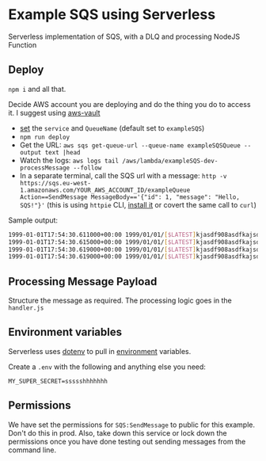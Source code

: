 # Example SQS using Serverless

Serverless implementation of SQS, with a DLQ and processing NodeJS Function

## Deploy

`npm i` and all that.

Decide AWS account you are deploying and do the thing you do to access it. I suggest using [aws-vault](https://github.com/99designs/aws-vault)

- [set](./serverless.yml) the `service` and `QueueName` (default set to `exampleSQS`)
- `npm run deploy`
- Get the URL: `aws sqs get-queue-url --queue-name exampleSQSQueue --output text |head`
- Watch the logs: `aws logs tail /aws/lambda/exampleSQS-dev-processMessage --follow`
- In a separate terminal, call the SQS url with a message: `http -v https://sqs.eu-west-1.amazonaws.com/YOUR_AWS_ACCOUNT_ID/exampleQueue Action==SendMessage MessageBody=='{"id": 1, "message": "Hello, SQS!"}'` (this is using `httpie` CLI, [install it](https://httpie.io/) or covert the same call to `curl`)

Sample output:

```bash
1999-01-01T17:54:30.611000+00:00 1999/01/01/[$LATEST]kjasdf908asdfkajsdf-0uasdkfjasd START RequestId: 2795f527-1078-53e2-9763-ade41a71a60a Version: $LATEST
1999-01-01T17:54:30.615000+00:00 1999/01/01/[$LATEST]kjasdf908asdfkajsdf-0uasdkfjasd 1999-01-01T17:54:30.615Z	2795f527-1078-53e2-9763-ade41a71a60a	INFO	[DEBUG] received this message { id: 1, message: 'Hello, SQS!' }
1999-01-01T17:54:30.619000+00:00 1999/01/01/[$LATEST]kjasdf908asdfkajsdf-0uasdkfjasd END RequestId: 2795f527-1078-53e2-9763-ade41a71a60a
1999-01-01T17:54:30.619000+00:00 1999/01/01/[$LATEST]kjasdf908asdfkajsdf-0uasdkfjasd REPORT RequestId: 2795f527-1078-53e2-9763-ade41a71a60a	Duration: 5.07 ms	Billed Duration: 6 ms	Memory Size: 1024 MB	Max Memory Used: 67 MB

```

## Processing Message Payload

Structure the message as required. The processing logic goes in the `handler.js`

## Environment variables

Serverless uses [dotenv](https://www.npmjs.com/package/dotenv) to pull in [environment](https://www.serverless.com/framework/docs/environment-variables/) variables.

Create a `.env` with the following and anything else you need:

```dotini
MY_SUPER_SECRET=ssssshhhhhhh
```

## Permissions

We have set the permissions for `SQS:SendMessage` to public for this example. Don't do this in prod. Also, take down this service or lock down the permissions once you have done testing out sending messages from the command line.
